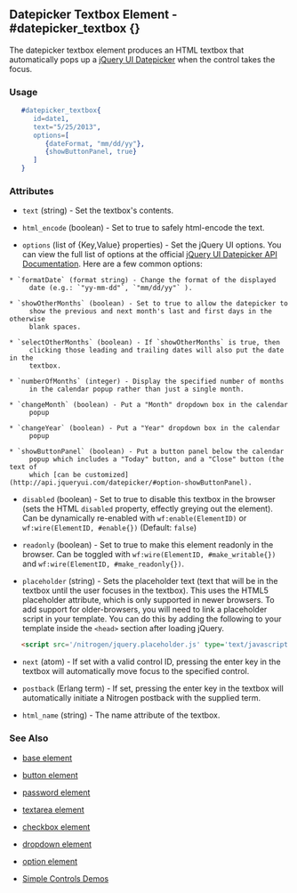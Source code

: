 
## Datepicker Textbox Element - #datepicker_textbox {}

  The datepicker textbox element produces an HTML textbox that automatically
  pops up a [jQuery UI Datepicker](http://jqueryui.com/datepicker/) when the
  control takes the focus.

### Usage

```erlang
   #datepicker_textbox{
      id=date1,
      text="5/25/2013",
      options=[
         {dateFormat, "mm/dd/yy"},
         {showButtonPanel, true}
      ]
   }

```

### Attributes

   * `text` (string) - Set the textbox's contents.

   * `html_encode` (boolean) - Set to true to safely html-encode the text.

   * `options` (list of {Key,Value} properties) - Set the jQuery UI options. You can view the full
      list of options at the official [jQuery UI Datepicker API Documentation](http://api.jqueryui.com/datepicker/).
      Here are a few common options:

    * `formatDate` (format string) - Change the format of the displayed
         date (e.g.: `"yy-mm-dd"`, `"mm/dd/yy"` ).

    * `showOtherMonths` (boolean) - Set to true to allow the datepicker to
         show the previous and next month's last and first days in the otherwise
         blank spaces.

    * `selectOtherMonths` (boolean) - If `showOtherMonths` is true, then
         clicking those leading and trailing dates will also put the date in the
         textbox.

    * `numberOfMonths` (integer) - Display the specified number of months
         in the calendar popup rather than just a single month.

    * `changeMonth` (boolean) - Put a "Month" dropdown box in the calendar
         popup

    * `changeYear` (boolean) - Put a "Year" dropdown box in the calendar
         popup

    * `showButtonPanel` (boolean) - Put a button panel below the calendar
         popup which includes a "Today" button, and a "Close" button (the text of
         which [can be customized](http://api.jqueryui.com/datepicker/#option-showButtonPanel).

   * `disabled` (boolean) - Set to true to disable this textbox in the
      browser (sets the HTML `disabled` property, effectly greying out the
      element). Can be dynamically re-enabled with `wf:enable(ElementID)` or
      `wf:wire(ElementID, #enable{})` (Default: `false`)

   * `readonly` (boolean) - Set to true to make this element readonly in the
      browser. Can be toggled with `wf:wire(ElementID, #make_writable{})` and
      `wf:wire(ElementID, #make_readonly{})`.

   * `placeholder` (string) - Sets the placeholder text (text that will be
      in the textbox until the user focuses in the textbox). This uses the
      HTML5 placeholder attribute, which is only supported in newer browsers.
      To add support for older-browsers, you will need to link a placeholder
      script in your template. You can do this by adding the following to your
      template inside the `<head>` section after loading jQuery. 

```html
   <script src='/nitrogen/jquery.placeholder.js' type='text/javascript'></script>

```

   * `next` (atom) - If set with a valid control ID, pressing the enter key
      in the textbox will automatically move focus to the specified control.

   * `postback` (Erlang term) - If set, pressing the enter key in the
      textbox will automatically initiate a Nitrogen postback with the supplied
      term.

   * `html_name` (string) - The name attribute of the textbox.

### See Also

 *  [base element](element_base.md)

 *  [button element](./button.md)

 *  [password element](./password.md)

 *  [textarea element](./textarea.md)

 *  [checkbox element](./checkbox.md)

 *  [dropdown element](./dropdown.md)

 *  [option element](./option.md)

 *  [Simple Controls Demos](http://nitrogenproject.com/demos/simplecontrols)
 
